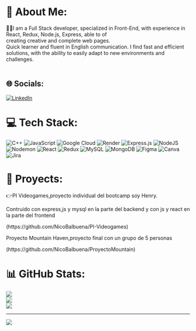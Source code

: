 # 💫 About Me:
🙋‍♂️I am a Full Stack developer, specialized in Front-End, with experience in React, Redux, Node.js, Express, able to of <br>creating creative and complete web pages.<br>Quick learner and fluent in English communication. I find fast and efficient solutions, with the ability to easily adapt to new environments and challenges.<br><br>


## 🌐 Socials:
[![LinkedIn](https://img.shields.io/badge/LinkedIn-%230077B5.svg?logo=linkedin&logoColor=white)](https://www.linkedin.com/in/fernando-nicol%C3%A1s-balbuena-562748218/) 

# 💻 Tech Stack:
![C++](https://img.shields.io/badge/c++-%2300599C.svg?style=for-the-badge&logo=c%2B%2B&logoColor=white) ![JavaScript](https://img.shields.io/badge/javascript-%23323330.svg?style=for-the-badge&logo=javascript&logoColor=%23F7DF1E) ![Google Cloud](https://img.shields.io/badge/GoogleCloud-%234285F4.svg?style=for-the-badge&logo=google-cloud&logoColor=white) ![Render](https://img.shields.io/badge/Render-%46E3B7.svg?style=for-the-badge&logo=render&logoColor=white) ![Express.js](https://img.shields.io/badge/express.js-%23404d59.svg?style=for-the-badge&logo=express&logoColor=%2361DAFB) ![NodeJS](https://img.shields.io/badge/node.js-6DA55F?style=for-the-badge&logo=node.js&logoColor=white) ![Nodemon](https://img.shields.io/badge/NODEMON-%23323330.svg?style=for-the-badge&logo=nodemon&logoColor=%BBDEAD) ![React](https://img.shields.io/badge/react-%2320232a.svg?style=for-the-badge&logo=react&logoColor=%2361DAFB) ![Redux](https://img.shields.io/badge/redux-%23593d88.svg?style=for-the-badge&logo=redux&logoColor=white) ![MySQL](https://img.shields.io/badge/mysql-%2300000f.svg?style=for-the-badge&logo=mysql&logoColor=white) ![MongoDB](https://img.shields.io/badge/MongoDB-%234ea94b.svg?style=for-the-badge&logo=mongodb&logoColor=white) ![Figma](https://img.shields.io/badge/figma-%23F24E1E.svg?style=for-the-badge&logo=figma&logoColor=white) ![Canva](https://img.shields.io/badge/Canva-%2300C4CC.svg?style=for-the-badge&logo=Canva&logoColor=white) ![Jira](https://img.shields.io/badge/jira-%230A0FFF.svg?style=for-the-badge&logo=jira&logoColor=white)

# 📎 Proyects:
<p>👉PI Videogames,proyecto individual del bootcamp soy Henry.</p>
<p>Contruido con express,js y mysql en la parte del backend y con js y react en la parte del frontend </p>
(https://github.com/NicoBalbuena/PI-Videogames)

<p>Proyecto Mountain Haven,proyecto final con un grupo de 5 personas</p>
(https://github.com/NicoBalbuena/ProyectoMountain)


# 📊 GitHub Stats:
![](https://github-readme-stats.vercel.app/api?username=NicoBalbuena&theme=omni&hide_border=false&include_all_commits=false&count_private=false)<br/>
![](https://github-readme-streak-stats.herokuapp.com/?user=NicoBalbuena&theme=omni&hide_border=false)<br/>
![](https://github-readme-stats.vercel.app/api/top-langs/?username=NicoBalbuena&theme=omni&hide_border=false&include_all_commits=false&count_private=false&layout=compact)

---
[![](https://visitcount.itsvg.in/api?id=NicoBalbuena&icon=0&color=0)](https://visitcount.itsvg.in)

<!-- Proudly created with GPRM ( https://gprm.itsvg.in ) -->

